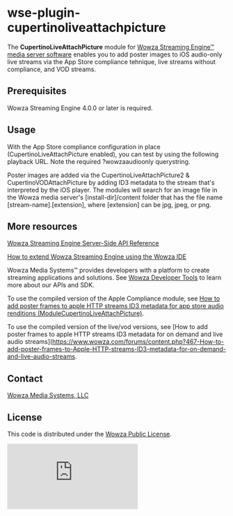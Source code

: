 # wse-plugin-cupertinoliveattachpicture
The **CupertinoLiveAttachPicture** module for [Wowza Streaming Engine™ media server software](https://www.wowza.com/products/streaming-engine) enables you to add poster images to iOS audio-only live streams via the App Store compliance tehnique, live streams without compliance, and VOD streams.  

## Prerequisites
Wowza Streaming Engine 4.0.0 or later is required.

## Usage
With the App Store compliance configuration in place (CupertinoLiveAttachPicture enabled), you can test by using the following playback URL. Note the required ?wowzaaudioonly querystring. 

Poster images are added via the CupertinoLiveAttachPicture2 & CupertinoVODAttachPicture by adding ID3 metadata to the stream that's interpreted by the iOS player. The modules will search for an image file in the Wowza media server's [install-dir]/content folder that has the file name [stream-name].[extension], where [extension] can be jpg, jpeg, or png.  

## More resources
[Wowza Streaming Engine Server-Side API Reference](https://www.wowza.com/resources/WowzaStreamingEngine_ServerSideAPI.pdf)

[How to extend Wowza Streaming Engine using the Wowza IDE](https://www.wowza.com/forums/content.php?759-How-to-extend-Wowza-Streaming-Engine-using-the-Wowza-IDE)

Wowza Media Systems™ provides developers with a platform to create streaming applications and solutions. See [Wowza Developer Tools](https://www.wowza.com/resources/developers) to learn more about our APIs and SDK.

To use the compiled version of the Apple Compliance module, see [How to add poster frames to apple HTTP streams ID3 metadata for app store audio renditions (ModuleCupertinoLiveAttachPicture)](https://www.wowza.com/forums/content.php?207-How-to-add-poster-frames-to-Apple-HTTP-streams-ID3-metadata-for-App-Store-audio-renditions). 

To use the compiled version of the live/vod versions, see [How to add poster frames to apple HTTP streams ID3 metadata for on demand and live audio streams](https://www.wowza.com/forums/content.php?467-How-to-add-poster-frames-to-Apple-HTTP-streams-ID3-metadata-for-on-demand-and-live-audio-streams. 

## Contact
[Wowza Media Systems, LLC](https://www.wowza.com/contact)

## License
This code is distributed under the [Wowza Public License](https://github.com/WowzaMediaSystems/wse-plugin-cupertinoautomultibitratefilter/blob/master/LICENSE.txt).

![alt tag](http://wowzalogs.com/stats/githubimage.php?plugin=wse-plugin-cupertinoautomultibitratefilter)